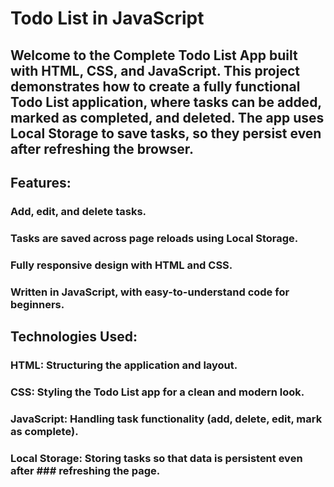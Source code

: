 ﻿# Todo List in JavaScript

## Welcome to the Complete Todo List App built with HTML, CSS, and JavaScript. This project demonstrates how to create a fully functional Todo List application, where tasks can be added, marked as completed, and deleted. The app uses Local Storage to save tasks, so they persist even after refreshing the browser.


## Features:
### Add, edit, and delete tasks.
### Tasks are saved across page reloads using Local Storage.
### Fully responsive design with HTML and CSS.
### Written in JavaScript, with easy-to-understand code for beginners.



## Technologies Used:
### HTML: Structuring the application and layout.
### CSS: Styling the Todo List app for a clean and modern look.
### JavaScript: Handling task functionality (add, delete, edit, mark as complete).
### Local Storage: Storing tasks so that data is persistent even after ### refreshing the page.
